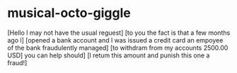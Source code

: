 # musical-octo-giggle
[Hello l may not have the usual reguest] [to you the fact is that a few months ago l] [opened a bank account and l was issued a credit card an empoyee of the bank fraudulently managed] [to withdram from my accounts 2500.00 USD] you can help should] [l retum this amount and punish this one a fraud!]
